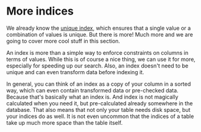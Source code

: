 # More indices

We already know the [unique index](data_consistency/unique_indice.md), which ensures that a single value or a 
combination of values is unique. But there is more! Much more and we are going to cover more cool stuff in this 
section.

An index is more than a simple way to enforce constraints on columns in terms of values. While this is of course a 
nice thing, we can use it for more, especially for speeding up our search. Also, an index doesn't need to be unique 
and can even transform data before indexing it.

In general, you can think of an index as a copy of your column in a sorted way, which can even contain transformed 
data or pre-checked data. Because that's basically what an index is. And index is not magically calculated when you 
need it, but pre-calculated already somewhere in the database. That also means that not only your table needs disk 
space, but your indices do as well. It is not even uncommon that the indices of a table take up much more space than 
the table itself. 
